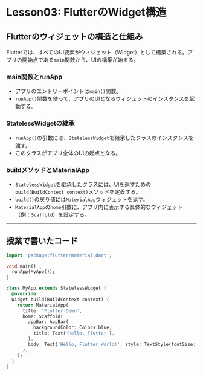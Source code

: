 # Lesson03: FlutterのWidget構造

## Flutterのウィジェットの構造と仕組み

Flutterでは、すべてのUI要素がウィジェット（Widget）として構築される。アプリの開始点である`main`関数から、UIの構築が始まる。

### main関数とrunApp

- アプリのエントリーポイントは`main()`関数。
- `runApp()`関数を使って、アプリのUIとなるウィジェットのインスタンスを起動する。

### StatelessWidgetの継承

- `runApp()`の引数には、`StatelessWidget`を継承したクラスのインスタンスを渡す。
- このクラスがアプリ全体のUIの起点となる。

### buildメソッドとMaterialApp

- `StatelessWidget`を継承したクラスには、UIを返すための`build(BuildContext context)`メソッドを定義する。
- `build()`の戻り値には`MaterialApp`ウィジェットを返す。
- `MaterialApp`の`home`引数に、アプリ内に表示する具体的なウィジェット（例：`Scaffold`）を設定する。

---

## 授業で書いたコード

```dart
import 'package:flutter/material.dart';

void main() {
  runApp(MyApp());
}

class MyApp extends StatelessWidget {
  @override
  Widget build(BuildContext context) {
    return MaterialApp(
      title: 'Flutter Demo',
      home: Scaffold(
        appBar: AppBar(
          backgroundColor: Colors.blue,
          title: Text('Hello, Flutter'),
        ),
        body: Text('Hello, Flutter World!', style: TextStyle(fontSize: 32.0)),
      ),
    );
  }
}
